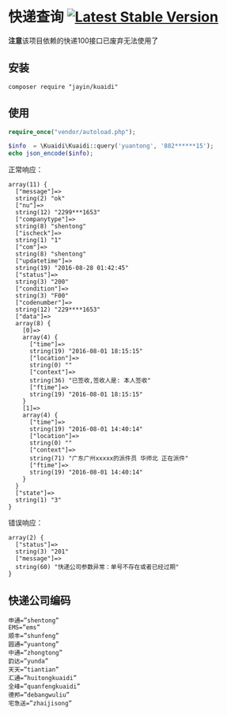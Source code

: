 # 快递查询 [![Latest Stable Version](https://poser.pugx.org/jayin/kuaidi/v/stable.svg)](https://packagist.org/packages/jayin/kuaidi)

**注意**该项目依赖的快递100接口已废弃无法使用了

## 安装

```
composer require "jayin/kuaidi"
```

## 使用

```php
require_once("vendor/autoload.php");

$info  = \Kuaidi\Kuaidi::query('yuantong', '882******15');
echo json_encode($info);
```

正常响应：
```
array(11) {
  ["message"]=>
  string(2) "ok"
  ["nu"]=>
  string(12) "2299***1653"
  ["companytype"]=>
  string(8) "shentong"
  ["ischeck"]=>
  string(1) "1"
  ["com"]=>
  string(8) "shentong"
  ["updatetime"]=>
  string(19) "2016-08-28 01:42:45"
  ["status"]=>
  string(3) "200"
  ["condition"]=>
  string(3) "F00"
  ["codenumber"]=>
  string(12) "229****1653"
  ["data"]=>
  array(8) {
    [0]=>
    array(4) {
      ["time"]=>
      string(19) "2016-08-01 18:15:15"
      ["location"]=>
      string(0) ""
      ["context"]=>
      string(36) "已签收,签收人是: 本人签收"
      ["ftime"]=>
      string(19) "2016-08-01 18:15:15"
    }
    [1]=>
    array(4) {
      ["time"]=>
      string(19) "2016-08-01 14:40:14"
      ["location"]=>
      string(0) ""
      ["context"]=>
      string(71) "广东广州xxxxx的派件员 华师北 正在派件"
      ["ftime"]=>
      string(19) "2016-08-01 14:40:14"
    }
  }
  ["state"]=>
  string(1) "3"
}
```

错误响应：
```
array(2) {
  ["status"]=>
  string(3) "201"
  ["message"]=>
  string(60) "快递公司参数异常：单号不存在或者已经过期"
}
```

## 快递公司编码

```
申通=”shentong” 
EMS=”ems” 
顺丰=”shunfeng” 
圆通=”yuantong” 
中通=”zhongtong” 
韵达=”yunda” 
天天=”tiantian” 
汇通=”huitongkuaidi” 
全峰=”quanfengkuaidi” 
德邦=”debangwuliu” 
宅急送=”zhaijisong”
```

